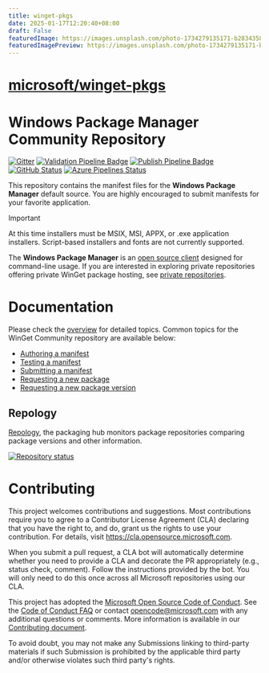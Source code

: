 ```yaml
---
title: winget-pkgs
date: 2025-01-17T12:20:40+08:00
draft: False
featuredImage: https://images.unsplash.com/photo-1734279135171-b283435831db?ixid=M3w0NjAwMjJ8MHwxfHJhbmRvbXx8fHx8fHx8fDE3MzcwODc1NTJ8&ixlib=rb-4.0.3
featuredImagePreview: https://images.unsplash.com/photo-1734279135171-b283435831db?ixid=M3w0NjAwMjJ8MHwxfHJhbmRvbXx8fHx8fHx8fDE3MzcwODc1NTJ8&ixlib=rb-4.0.3
---
```


# [microsoft/winget-pkgs](https://github.com/microsoft/winget-pkgs)

# Windows Package Manager Community Repository

[![Gitter](https://img.shields.io/gitter/room/Microsoft/winget-pkgs)](https://gitter.im/Microsoft/winget-pkgs)
[![Validation Pipeline Badge](https://img.shields.io/endpoint?url=https://winget-pme.azurefd.net/api/GetServiceComponentStatusBadge?component=ValidationPipeline 'Validation Pipeline Badge')](https://dev.azure.com/shine-oss/winget-pkgs/_build?definitionId=14)
[![Publish Pipeline Badge](https://img.shields.io/endpoint?url=https://winget-pme.azurefd.net/api/GetServiceComponentStatusBadge?component=PublishPipeline 'Publish Pipeline Badge')](https://dev.azure.com/shine-oss/winget-pkgs/_build?definitionId=12)
[![GitHub Status](https://img.shields.io/endpoint?url=https://api.bittu.eu.org/github-status-badge-endpoint)](https://www.githubstatus.com)
[![Azure Pipelines Status](https://img.shields.io/badge/dynamic/json?url=https%3A%2F%2Fstatus.dev.azure.com%2F_apis%2Fstatus%2Fhealth%3Fservices%3DPipelines%26geographies%3DUS&query=%24.services%5B0%5D.geographies%5B0%5D.health&label=Azure%20Pipelines%20Status
)](https://status.dev.azure.com/)

This repository contains the manifest files for the **Windows Package Manager** default source. You are highly encouraged to submit manifests for your favorite application.

> [!IMPORTANT]
> At this time installers must be MSIX, MSI, APPX, or .exe application installers. Script-based installers and fonts are not currently supported.

The **Windows Package Manager** is an [open source client](https://github.com/microsoft/winget-cli) designed for command-line usage. If you are interested in exploring private repositories offering private WinGet package hosting, see [private repositories](doc/private/README.md).

# Documentation

Please check the [overview](doc/README.md) for detailed topics. Common topics for the WinGet Community repository are available below:
* [Authoring a manifest](doc/README.md#authoring-a-manifest)
* [Testing a manifest](doc/README.md#testing-a-manifest)
* [Submitting a manifest](doc/README.md#submitting-a-manifest)
* [Requesting a new package](doc/Issues.md#Request-a-New-Package)
* [Requesting a new package version](doc/Issues.md#Request-a-New-Package-Version)

## Repology
[Repology](https://repology.org/), the packaging hub monitors package repositories comparing package versions and other information.

[![Repository status](https://repology.org/badge/repository-big/winget.svg)](https://repology.org/repository/winget)

# Contributing

This project welcomes contributions and suggestions. Most contributions require you to agree to a Contributor License Agreement (CLA) declaring that you have the right to, and do, grant us the rights to use your contribution. For details, visit https://cla.opensource.microsoft.com.

When you submit a pull request, a CLA bot will automatically determine whether you need to provide a CLA and decorate the PR appropriately (e.g., status check, comment). Follow the instructions provided by the bot. You will only need to do this once across all Microsoft repositories using our CLA.

This project has adopted the [Microsoft Open Source Code of Conduct](https://opensource.microsoft.com/codeofconduct/).
See the [Code of Conduct FAQ](https://opensource.microsoft.com/codeofconduct/faq/) or
contact [opencode@microsoft.com](mailto:opencode@microsoft.com) with any additional questions or comments. More information is available in our [Contributing document](CONTRIBUTING.md).

To avoid doubt, you may not make any Submissions linking to third-party materials if such Submission is prohibited by the applicable third party and/or otherwise violates such third party's rights.
